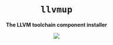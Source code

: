 <div align="center">
  <h1><code>llvmup</code></h1>
  <p>
    <strong>The LLVM toolchain component installer</strong>
  </p>
  <p>
    <a href="https://github.com/llvmup/llvmup/actions">
      <img
        src="https://github.com/llvmup/llvmup/workflows/ci/badge.svg"
      />
    </a>
  </p>
</div>
